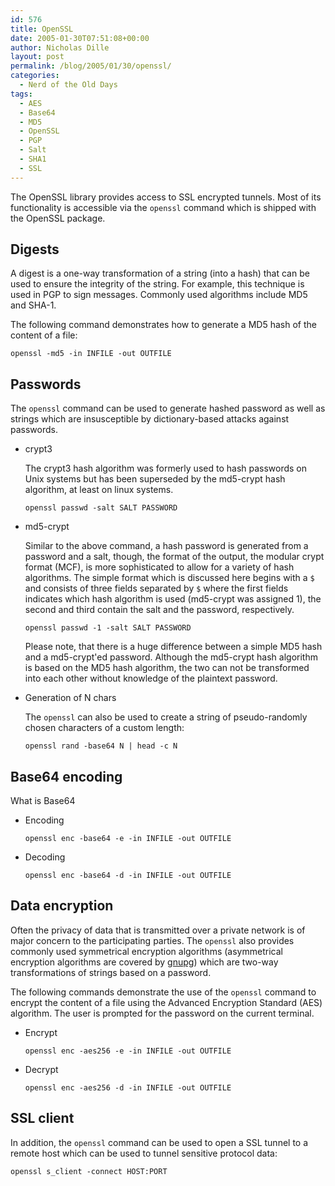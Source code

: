 ```yaml
---
id: 576
title: OpenSSL
date: 2005-01-30T07:51:08+00:00
author: Nicholas Dille
layout: post
permalink: /blog/2005/01/30/openssl/
categories:
  - Nerd of the Old Days
tags:
  - AES
  - Base64
  - MD5
  - OpenSSL
  - PGP
  - Salt
  - SHA1
  - SSL
---
```

The OpenSSL library provides access to SSL encrypted tunnels. Most of its functionality is accessible via the `openssl` command which is shipped with the OpenSSL package.<!--more-->

## Digests

A digest is a one-way transformation of a string (into a hash) that can be used to ensure the integrity of the string. For example, this technique is used in PGP to sign messages. Commonly used algorithms include MD5 and SHA-1.

The following command demonstrates how to generate a MD5 hash of the content of a file:

`openssl -md5 -in INFILE -out OUTFILE`

## Passwords

The `openssl` command can be used to generate hashed password as well as strings which are insusceptible by dictionary-based attacks against passwords.

* crypt3

  The crypt3 hash algorithm was formerly used to hash passwords on Unix systems but has been superseded by the md5-crypt hash algorithm, at least on linux systems.

  `openssl passwd -salt SALT PASSWORD`

* md5-crypt

  Similar to the above command, a hash password is generated from a password and a salt, though, the format of the output, the modular crypt format (MCF), is more sophisticated to allow for a variety of hash algorithms. The simple format which is discussed here begins with a `$` and consists of three fields separated by `$` where the first fields indicates which hash algorithm is used (md5-crypt was assigned 1), the second and third contain the salt and the password, respectively.

  `openssl passwd -1 -salt SALT PASSWORD`

  Please note, that there is a huge difference between a simple MD5 hash and a md5-crypt'ed password. Although the md5-crypt hash algorithm is based on the MD5 hash algorithm, the two can not be transformed into each other without knowledge of the plaintext password.

* Generation of N chars

  The `openssl` can also be used to create a string of pseudo-randomly chosen characters of a custom length:</p>

  `openssl rand -base64 N | head -c N`

## Base64 encoding

What is Base64

* Encoding

  `openssl enc -base64 -e -in INFILE -out OUTFILE`

* Decoding

  `openssl enc -base64 -d -in INFILE -out OUTFILE`

## Data encryption

Often the privacy of data that is transmitted over a private network is of major concern to the participating parties. The `openssl` also provides commonly used symmetrical encryption algorithms (asymmetrical encryption algorithms are covered by [gnupg](http://gnupg.org)) which are two-way transformations of strings based on a password.

The following commands demonstrate the use of the `openssl` command to encrypt the content of a file using the Advanced Encryption Standard (AES) algorithm. The user is prompted for the password on the current terminal.

* Encrypt

  `openssl enc -aes256 -e -in INFILE -out OUTFILE`

* Decrypt

  `openssl enc -aes256 -d -in INFILE -out OUTFILE`

## SSL client

In addition, the `openssl` command can be used to open a SSL tunnel to a remote host which can be used to tunnel sensitive protocol data:

`openssl s_client -connect HOST:PORT`